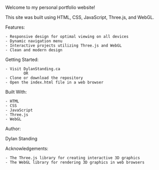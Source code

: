 
Welcome to my personal portfolio website! 

This site was built using HTML, CSS, JavaScript, Three.js, and WebGL.

Features:

    - Responsive design for optimal viewing on all devices
    - Dynamic navigation menu
    - Interactive projects utilizing Three.js and WebGL
    - Clean and modern design

Getting Started:

    - Visit DylanStanding.ca
            OR
    - Clone or download the repository
    - Open the index.html file in a web browser

Built With:

    - HTML
    - CSS
    - JavaScript
    - Three.js
    - WebGL

Author:

Dylan Standing

Acknowledgements:

    - The Three.js library for creating interactive 3D graphics
    - The WebGL library for rendering 3D graphics in web browsers
